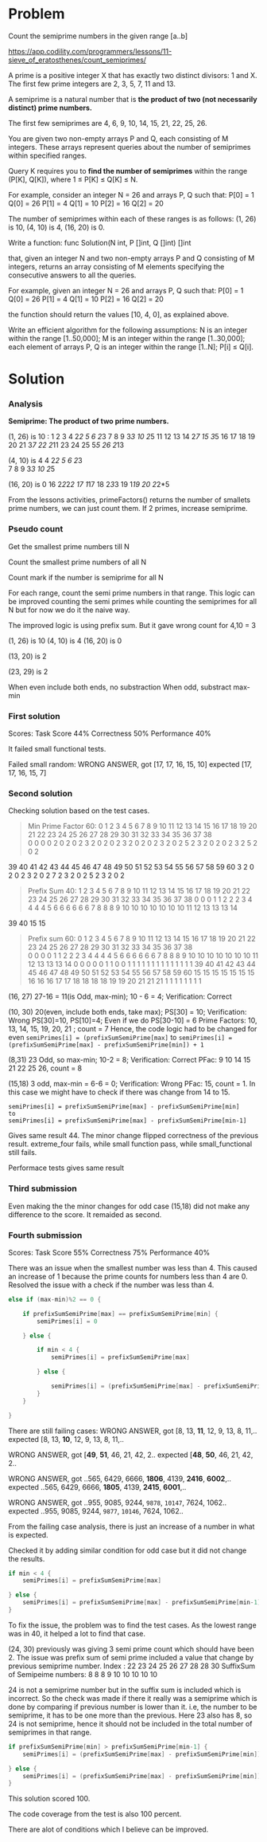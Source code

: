 # Problem

Count the semiprime numbers in the given range [a..b] 

https://app.codility.com/programmers/lessons/11-sieve_of_eratosthenes/count_semiprimes/

A prime is a positive integer X that has exactly two
distinct divisors: 1 and X. 
The first few prime integers are 2, 3, 5, 7, 11 and 13.

A semiprime is a natural number that is 
**the product of two (not necessarily distinct) prime numbers.**

The first few semiprimes are 4, 6, 9, 10, 14, 15, 21, 22, 25, 26.

You are given two non-empty arrays P and Q, each consisting of M integers.
These arrays represent queries about the number of semiprimes within specified ranges.

Query K requires you to **find the number of semiprimes** 
within the range (P[K], Q[K]), where 1 ≤ P[K] ≤ Q[K] ≤ N.

For example, consider an integer N = 26 and arrays P, Q such that:
P[0] = 1    Q[0] = 26
P[1] = 4    Q[1] = 10
P[2] = 16   Q[2] = 20

The number of semiprimes within each of these ranges is as follows:
(1, 26) is 10,
(4, 10) is 4,
(16, 20) is 0.

Write a function: func Solution(N int, P []int, Q []int) []int

that, given an integer N and two non-empty arrays P and Q
consisting of M integers, returns an array consisting of 
M elements specifying the consecutive answers to all the 
queries.


For example, given an integer N = 26 and arrays P, Q such that:
    P[0] = 1    Q[0] = 26
    P[1] = 4    Q[1] = 10
    P[2] = 16   Q[2] = 20

the function should return the values [10, 4, 0], as explained above.


Write an efficient algorithm for the following assumptions:
N is an integer within the range [1..50,000];
M is an integer within the range [1..30,000];
each element of arrays P, Q is an integer within the range [1..N];
P[i] ≤ Q[i].


# Solution
### Analysis

**Semiprime: The product of two prime numbers.**

(1, 26) is 10 : 
1
2
3
4 2*2
5
6 2*3
7
8
9 3*3
10 2*5
11
12
13
14 2*7
15 3*5
16
17
18
19
20
21 3*7
22 2*11
23 
24 
25 5*5
26 2*13

(4, 10) is 4
4 2*2
5 
6 2*3  
7 
8 
9 3*3
10 2*5

(16, 20) is 0
16  2*2*2*2
17  1*17
18  2*3*3
19  1*19
20  2*2*5


From the lessons activities, primeFactors() returns
the number of smallets prime numbers, we can just 
count them. If 2 primes, increase semiprime.

### Pseudo count
Get the smallest prime numbers till N

Count the smallest prime numbers of all N

Count mark if the number is semiprime for all N

For each range, count the semi prime numbers in that range.
This logic can be improved counting the semi primes while counting
the semiprimes for all N but for now we do it the naive way.


The improved logic is using prefix sum.
But it gave wrong count for 4,10 = 3

(1, 26)  is 10
(4, 10)  is 4
(16, 20) is 0

(13, 20) is 2


(23, 29) is 2

When even include both ends, no substraction
When odd, substract max-min


### First solution
Scores:
Task Score 44%
Correctness 50%
Performance 40%

It failed small functional tests.

Failed small random:
WRONG ANSWER, got [17, 17, 16, 15, 10] expected [17, 17, 16, 15, 7] 


### Second solution

Checking solution based on the test cases.
> Min Prime Factor 60:
0 1 2 3 4 5 6 7 8 9 10 11 12 13 14 15 16 17 18 19 20 21 22 23 24 25 26 27 28 29 30 31 32 33 34 35 36 37 38  
0 0 0 0 2 0 2 0 2 3 2  0  2  0  2  3  2  0  2  0  2  3  2  0  2  5  2  3  2  0  2  0  2  3  2  5  2  0  2 

39 40 41 42 43 44 45 46 47 48 49 50 51 52 53 54 55 56 57 58 59 60
3  2  0  2  0  2  3  2  0  2  7  2  3  2  0  2  5  2  3  2  0  2


> Prefix Sum 40:
1 2 3 4 5 6 7 8 9 10 11 12 13 14 15 16 17 18 19 20 21 22 23 24 25 26 27 28 29 30 31 32 33 34 35 36 37 38
0 0 0 1 1 2 2 2 3  4  4  4  4  5  6  6  6  6  6  6  7  8  8  8 9  10 10 10 10 10 10 10 11 12 13 13 13 14  

39 40
15 15


> Prefix sum 60:
0 1 2 3 4 5 6 7 8 9 10 11 12 13 14 15 16 17 18 19 20 21 22 23 24 25 26 27 28 29 30 31 32 33 34 35 36 37 38  
0 0 0 0 1 1 2 2 2 3  4  4  4  4  5  6  6  6  6  6  6  7  8  8  8  9 10 10 10 10 10 10 10 11 12 13 13 13 14 
                                       0  0  0  0  0  1  1  0  0  1 1 
                  1  1           1  1                 1  1        1 1                    1  1  1         1
39 40 41 42 43 44 45 46 47 48 49 50 51 52 53 54 55 56 57 58 59 60
15 15 15 15 15 15 15 16 16 16 17 17 18 18 18 18 19 19 20 21 21 21
1                    1        1  1  1           1     1  1  

(16, 27) 27-16 = 11(is Odd, max-min);  10 - 6 = 4; Verification: Correct

(10, 30) 20(even, include both ends, take max); PS[30] = 10; Verification: Wrong
PS[30]=10, PS[10]=4; Even if we do PS[30-10] = 6 
Prime Factors: 10, 13, 14, 15, 19, 20, 21 ; count = 7
Hence, the code logic had to be changed for even
`semiPrimes[i] = (prefixSumSemiPrime[max]` 
to 
`semiPrimes[i] = (prefixSumSemiPrime[max] - prefixSumSemiPrime[min]) + 1`

(8,31) 23 Odd, so max-min; 10-2 = 8; Verification: Correct
PFac: 9 10 14 15 21 22 25 26, count = 8

(15,18) 3 odd, max-min = 6-6 = 0; Verification: Wrong
PFac: 15, count = 1. 
In this case we might have to check if there was change from 14 to 15.
```
semiPrimes[i] = prefixSumSemiPrime[max] - prefixSumSemiPrime[min]
to
semiPrimes[i] = prefixSumSemiPrime[max] - prefixSumSemiPrime[min-1]
```

Gives same result 44.
The minor change flipped correctness of the previous result.
extreme_four fails, while small function pass, while 
small_functional still fails.

Performace tests gives same result

### Third submission
Even making the the minor changes for odd case (15,18) did not make
any difference to the score. It remaided as second.

### Fourth submission
Scores: Task Score 55% Correctness 75% Performance 40%

There was an issue when the smallest number was less than 4.
This caused an increase of 1 because the prime counts for 
numbers less than 4 are 0. Resolved the issue with a check
if the number was less than 4.
```go
else if (max-min)%2 == 0 {

    if prefixSumSemiPrime[max] == prefixSumSemiPrime[min] {
        semiPrimes[i] = 0

    } else {

        if min < 4 {
            semiPrimes[i] = prefixSumSemiPrime[max]

        } else {

            semiPrimes[i] = (prefixSumSemiPrime[max] - prefixSumSemiPrime[min]) + 1
        }
    }

} 
```

There are still failing cases:
WRONG ANSWER, 
got         [8, 13, __11__, 12, 9, 13, 8, 11,..
expected    [8, 13, __10__, 12, 9, 13, 8, 11,.. 

WRONG ANSWER,
got         [__49__, __51__, 46, 21, 42, 2.. 
expected    [__48__, __50__, 46, 21, 42, 2.. 

WRONG ANSWER, 
got         ..565, 6429, 6666, __1806__, 4139, __2416__, __6002__,..
expected    ..565, 6429, 6666, __1805__, 4139, __2415__, __6001__,.. 

WRONG ANSWER, 
got         ..955, 9085, 9244, `9878`, `10147`, 7624, 1062..
expected    ..955, 9085, 9244, `9877`, `10146`, 7624, 1062.. 

From the failing case analysis, there is just an increase of a number
in what is expected.

Checked it by adding similar condition for odd case
but it did not change the results.
```go
if min < 4 {
    semiPrimes[i] = prefixSumSemiPrime[max]

} else {
    semiPrimes[i] = prefixSumSemiPrime[max] - prefixSumSemiPrime[min-1]
}
```

To fix the issue, the problem was to find the 
test cases. As the lowest range was in 40, it
helped a lot to find that case.

(24, 30) previously was giving 3 semi prime count
which should have been 2. The issue was prefix sum
of semi prime included a value that change by previous
semiprime number.
Index                         : 22 23 24 25 26 27 28 28 30
SuffixSum of Semipeime numbers: 8  8  8  9  10 10 10 10 10

24 is not a semiprime number but in the suffix sum
is included which is incorrect. So the check was made
if there it really was a semiprime which is done by
comparing if previous number is lower than it. i.e,
the number to be semiprime, it has to be one more than
the previous. Here 23 also has 8, so 24 is not semiprime,
hence it should not be included in the total number of
semiprimes in that range.
```go
if prefixSumSemiPrime[min] > prefixSumSemiPrime[min-1] {
    semiPrimes[i] = (prefixSumSemiPrime[max] - prefixSumSemiPrime[min]) + 1

} else {
    semiPrimes[i] = (prefixSumSemiPrime[max] - prefixSumSemiPrime[min])
}
```

This solution scored 100.

The code coverage from the test is also 100 percent. 

There are alot of conditions which I believe can be improved.